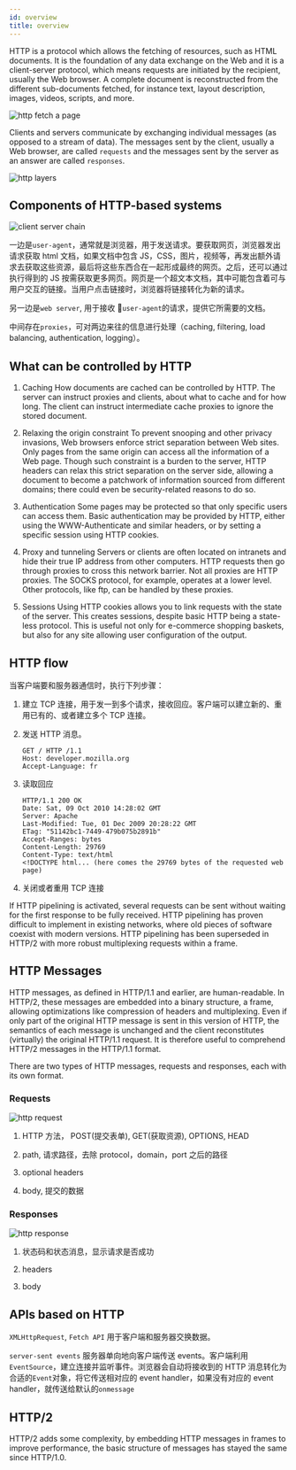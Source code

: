 ```yaml
---
id: overview
title: overview
---
```


HTTP is a protocol which allows the fetching of resources, such as HTML documents. It is the foundation of any data exchange on the Web and it is a client-server protocol, which means requests are initiated by the recipient, usually the Web browser. A complete document is reconstructed from the different sub-documents fetched, for instance text, layout description, images, videos, scripts, and more.

![http fetch a page](/img/fetching_a_page.png)

Clients and servers communicate by exchanging individual messages (as opposed to a stream of data). The messages sent by the client, usually a Web browser, are called `requests` and the messages sent by the server as an answer are called `responses`.

![http layers](/img/http_layers.png)

## Components of HTTP-based systems

![client server chain](/img/client-server-chain.png)

一边是`user-agent`，通常就是浏览器，用于发送请求。要获取网页，浏览器发出请求获取 html 文档，如果文档中包含 JS，CSS，图片，视频等，再发出额外请求去获取这些资源，最后将这些东西合在一起形成最终的网页。之后，还可以通过执行得到的 JS 按需获取更多网页。网页是一个超文本文档，其中可能包含着可与用户交互的链接。当用户点击链接时，浏览器将链接转化为新的请求。

另一边是`web server`, 用于接收 `user-agent`的请求，提供它所需要的文档。

中间存在`proxies`，可对两边来往的信息进行处理（caching, filtering, load balancing, authentication, logging）。

## What can be controlled by HTTP

1. Caching
   How documents are cached can be controlled by HTTP. The server can instruct proxies and clients, about what to cache and for how long. The client can instruct intermediate cache proxies to ignore the stored document.

2. Relaxing the origin constraint
   To prevent snooping and other privacy invasions, Web browsers enforce strict separation between Web sites. Only pages from the same origin can access all the information of a Web page. Though such constraint is a burden to the server, HTTP headers can relax this strict separation on the server side, allowing a document to become a patchwork of information sourced from different domains; there could even be security-related reasons to do so.

3. Authentication
   Some pages may be protected so that only specific users can access them. Basic authentication may be provided by HTTP, either using the WWW-Authenticate and similar headers, or by setting a specific session using HTTP cookies.

4. Proxy and tunneling
   Servers or clients are often located on intranets and hide their true IP address from other computers. HTTP requests then go through proxies to cross this network barrier. Not all proxies are HTTP proxies. The SOCKS protocol, for example, operates at a lower level. Other protocols, like ftp, can be handled by these proxies.

5. Sessions
   Using HTTP cookies allows you to link requests with the state of the server. This creates sessions, despite basic HTTP being a state-less protocol. This is useful not only for e-commerce shopping baskets, but also for any site allowing user configuration of the output.

## HTTP flow

当客户端要和服务器通信时，执行下列步骤：

1. 建立 TCP 连接，用于发一到多个请求，接收回应。客户端可以建立新的、重用已有的、或者建立多个 TCP 连接。

2. 发送 HTTP 消息。

   ```http
   GET / HTTP /1.1
   Host: developer.mozilla.org
   Accept-Language: fr
   ```

3. 读取回应

   ```http
   HTTP/1.1 200 OK
   Date: Sat, 09 Oct 2010 14:28:02 GMT
   Server: Apache
   Last-Modified: Tue, 01 Dec 2009 20:28:22 GMT
   ETag: "51142bc1-7449-479b075b2891b"
   Accept-Ranges: bytes
   Content-Length: 29769
   Content-Type: text/html
   <!DOCTYPE html... (here comes the 29769 bytes of the requested web page)
   ```

4. 关闭或者重用 TCP 连接

If HTTP pipelining is activated, several requests can be sent without waiting for the first response to be fully received. HTTP pipelining has proven difficult to implement in existing networks, where old pieces of software coexist with modern versions. HTTP pipelining has been superseded in HTTP/2 with more robust multiplexing requests within a frame.

## HTTP Messages

HTTP messages, as defined in HTTP/1.1 and earlier, are human-readable. In HTTP/2, these messages are embedded into a binary structure, a frame, allowing optimizations like compression of headers and multiplexing. Even if only part of the original HTTP message is sent in this version of HTTP, the semantics of each message is unchanged and the client reconstitutes (virtually) the original HTTP/1.1 request. It is therefore useful to comprehend HTTP/2 messages in the HTTP/1.1 format.

There are two types of HTTP messages, requests and responses, each with its own format.

### Requests

![http request](/img/http-request.png)

1. HTTP 方法， POST(提交表单), GET(获取资源), OPTIONS, HEAD

2. path, 请求路径，去除 protocol，domain，port 之后的路径

3. optional headers

4. body, 提交的数据

### Responses

![http response](/img/http-response.png)

1. 状态码和状态消息，显示请求是否成功

2. headers

3. body

## APIs based on HTTP

`XMLHttpRequest`, `Fetch API` 用于客户端和服务器交换数据。

`server-sent events` 服务器单向地向客户端传送 events。客户端利用`EventSource`，建立连接并监听事件。浏览器会自动将接收到的 HTTP 消息转化为合适的`Event`对象，将它传送相对应的 event handler，如果没有对应的 event handler，就传送给默认的`onmessage`

## HTTP/2

HTTP/2 adds some complexity, by embedding HTTP messages in frames to improve performance, the basic structure of messages has stayed the same since HTTP/1.0.
